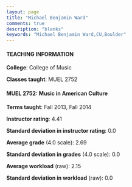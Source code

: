 ```yaml
---
layout: page
title: "Michael Benjamin Ward" 
comments: true
description: "blanks"
keywords: "Michael Benjamin Ward,CU,Boulder"
---
```

<head>
<script src="https://ajax.googleapis.com/ajax/libs/jquery/2.1.3/jquery.min.js"></script>
<script src="https://dl.dropboxusercontent.com/s/pc42nxpaw1ea4o9/highcharts.js?dl=0"></script>
<!-- <script src="../assets/js/highcharts.js"></script> -->
<style type="text/css">@font-face {
	font-family: "Bebas Neue";
	src: url(https://www.filehosting.org/file/details/544349/BebasNeue Regular.otf) format("opentype");
	}
	h1.Bebas { 
		font-family: "Bebas Neue", Verdana, Tahoma;
	}
</style>
</head>
	   
#### TEACHING INFORMATION

**College**: College of Music

**Classes taught**: MUEL 2752

#### MUEL 2752: Music in American Culture

**Terms taught**: Fall 2013, Fall 2014

**Instructor rating**: 4.41

**Standard deviation in instructor rating**: 0.0

**Average grade** (4.0 scale): 2.69

**Standard deviation in grades** (4.0 scale): 0.0

**Average workload** (raw): 2.15

**Standard deviation in workload** (raw): 0.0


